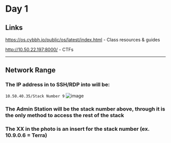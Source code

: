 # Day 1

## Links

https://os.cybbh.io/public/os/latest/index.html    -      Class resources & guides

http://10.50.22.197:8000/    -    CTFs

<hr>

## Network Range
### The IP address in to SSH/RDP into will be: 
```10.50.40.35/Stack Number 9```
![image](https://github.com/user-attachments/assets/bbb6a83a-13ef-474b-a7dd-1140fac2eb96)
### The Admin Station will be the stack number above, through it is the only method to access the rest of the stack
### The XX in the photo is an insert for the stack number (ex. 10.9.0.6 = Terra)
